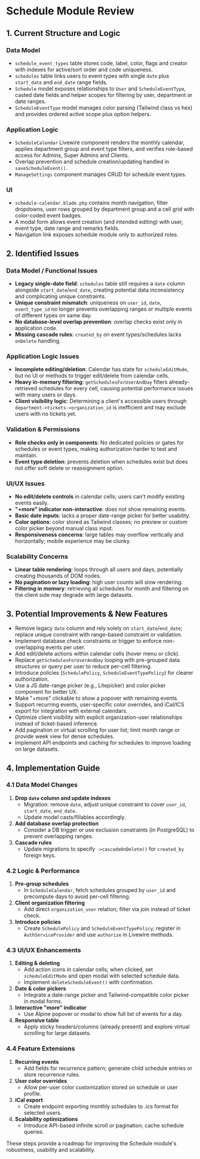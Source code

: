 # Schedule Module Review

## 1. Current Structure and Logic

### Data Model
- `schedule_event_types` table stores code, label, color, flags and creator with indexes for active/sort order and code uniqueness.
- `schedules` table links users to event types with single `date` plus `start_date` and `end_date` range fields.
- `Schedule` model exposes relationships to `User` and `ScheduleEventType`, casted date fields and helper scopes for filtering by user, department or date ranges.
- `ScheduleEventType` model manages color parsing (Tailwind class vs hex) and provides ordered active scope plus option helpers.

### Application Logic
- `ScheduleCalendar` Livewire component renders the monthly calendar, applies department group and event type filters, and verifies role-based access for Admins, Super Admins and Clients.
- Overlap prevention and schedule creation/updating handled in `saveScheduleEvent()`.
- `ManageSettings` component manages CRUD for schedule event types.

### UI
- `schedule-calendar.blade.php` contains month navigation, filter dropdowns, user rows grouped by department group and a cell grid with color-coded event badges.
- A modal form allows event creation (and intended editing) with user, event type, date range and remarks fields.
- Navigation link exposes schedule module only to authorized roles.

## 2. Identified Issues

### Data Model / Functional Issues
- **Legacy single-date field**: `schedules` table still requires a `date` column alongside `start_date`/`end_date`, creating potential data inconsistency and complicating unique constraints.
- **Unique constraint mismatch**: uniqueness on `user_id`, `date`, `event_type_id` no longer prevents overlapping ranges or multiple events of different types on same day.
- **No database-level overlap prevention**: overlap checks exist only in application code.
- **Missing cascade rules**: `created_by` on event types/schedules lacks `onDelete` handling.

### Application Logic Issues
- **Incomplete editing/deletion**: Calendar has state for `scheduleEditMode`, but no UI or methods to trigger edit/delete from calendar cells.
- **Heavy in-memory filtering**: `getSchedulesForUserAndDay` filters already-retrieved schedules for every cell, causing potential performance issues with many users or days.
- **Client visibility logic**: Determining a client's accessible users through `department->tickets->organization_id` is inefficient and may exclude users with no tickets yet.

### Validation & Permissions
- **Role checks only in components**: No dedicated policies or gates for schedules or event types, making authorization harder to test and maintain.
- **Event type deletion**: prevents deletion when schedules exist but does not offer soft delete or reassignment option.

### UI/UX Issues
- **No edit/delete controls** in calendar cells; users can't modify existing events easily.
- **"+more" indicator non-interactive**: does not show remaining events.
- **Basic date inputs**: lacks a proper date-range picker for better usability.
- **Color options**: color stored as Tailwind classes; no preview or custom color picker beyond manual class input.
- **Responsiveness concerns**: large tables may overflow vertically and horizontally; mobile experience may be clunky.

### Scalability Concerns
- **Linear table rendering**: loops through all users and days, potentially creating thousands of DOM nodes.
- **No pagination or lazy loading**: high user counts will slow rendering.
- **Filtering in memory**: retrieving all schedules for month and filtering on the client side may degrade with large datasets.

## 3. Potential Improvements & New Features
- Remove legacy `date` column and rely solely on `start_date`/`end_date`; replace unique constraint with range-based constraint or validation.
- Implement database check constraints or trigger to enforce non-overlapping events per user.
- Add edit/delete actions within calendar cells (hover menu or click).
- Replace `getSchedulesForUserAndDay` looping with pre-grouped data structures or query per user to reduce per-cell filtering.
- Introduce policies (`SchedulePolicy`, `ScheduleEventTypePolicy`) for clearer authorization.
- Use a JS date-range picker (e.g., Litepicker) and color picker component for better UX.
- Make "+more" clickable to show a popover with remaining events.
- Support recurring events, user-specific color overrides, and iCal/ICS export for integration with external calendars.
- Optimize client visibility with explicit organization-user relationships instead of ticket-based inference.
- Add pagination or virtual scrolling for user list; limit month range or provide week view for dense schedules.
- Implement API endpoints and caching for schedules to improve loading on large datasets.

## 4. Implementation Guide

### 4.1 Data Model Changes
1. **Drop `date` column and update indexes**
   - Migration: remove `date`, adjust unique constraint to cover `user_id`, `start_date`, `end_date`.
   - Update model casts/fillables accordingly.
2. **Add database overlap protection**
   - Consider a DB trigger or use exclusion constraints (in PostgreSQL) to prevent overlapping ranges.
3. **Cascade rules**
   - Update migrations to specify `->cascadeOnDelete()` for `created_by` foreign keys.

### 4.2 Logic & Performance
1. **Pre-group schedules**
   - In `ScheduleCalendar`, fetch schedules grouped by `user_id` and precompute days to avoid per-cell filtering.
2. **Client organization filtering**
   - Add direct `organization_user` relation; filter via join instead of ticket check.
3. **Introduce policies**
   - Create `SchedulePolicy` and `ScheduleEventTypePolicy`; register in `AuthServiceProvider` and use `authorize` in Livewire methods.

### 4.3 UI/UX Enhancements
1. **Editing & deleting**
   - Add action icons in calendar cells; when clicked, set `scheduleEditMode` and open modal with selected schedule data.
   - Implement `deleteScheduleEvent()` with confirmation.
2. **Date & color pickers**
   - Integrate a date-range picker and Tailwind-compatible color picker in modal forms.
3. **Interactive "more" indicator**
   - Use Alpine popover or modal to show full list of events for a day.
4. **Responsive table**
   - Apply sticky headers/columns (already present) and explore virtual scrolling for large datasets.

### 4.4 Feature Extensions
1. **Recurring events**
   - Add fields for recurrence pattern; generate child schedule entries or store recurrence rules.
2. **User color overrides**
   - Allow per-user color customization stored on schedule or user profile.
3. **iCal export**
   - Create endpoint exporting monthly schedules to .ics format for selected users.
4. **Scalability optimizations**
   - Introduce API-based infinite scroll or pagination; cache schedule queries.

These steps provide a roadmap for improving the Schedule module's robustness, usability and scalability.



